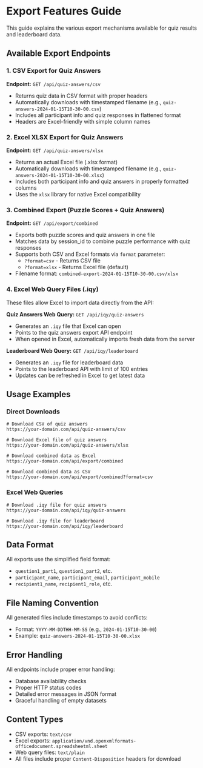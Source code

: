 # Export Features Guide

This guide explains the various export mechanisms available for quiz results and leaderboard data.

## Available Export Endpoints

### 1. CSV Export for Quiz Answers
**Endpoint:** `GET /api/quiz-answers/csv`
- Returns quiz data in CSV format with proper headers
- Automatically downloads with timestamped filename (e.g., `quiz-answers-2024-01-15T10-30-00.csv`)
- Includes all participant info and quiz responses in flattened format
- Headers are Excel-friendly with simple column names

### 2. Excel XLSX Export for Quiz Answers  
**Endpoint:** `GET /api/quiz-answers/xlsx`
- Returns an actual Excel file (.xlsx format)
- Automatically downloads with timestamped filename (e.g., `quiz-answers-2024-01-15T10-30-00.xlsx`)
- Includes both participant info and quiz answers in properly formatted columns
- Uses the `xlsx` library for native Excel compatibility

### 3. Combined Export (Puzzle Scores + Quiz Answers)
**Endpoint:** `GET /api/export/combined`
- Exports both puzzle scores and quiz answers in one file
- Matches data by session_id to combine puzzle performance with quiz responses
- Supports both CSV and Excel formats via `format` parameter:
  - `?format=csv` - Returns CSV file
  - `?format=xlsx` - Returns Excel file (default)
- Filename format: `combined-export-2024-01-15T10-30-00.csv/xlsx`

### 4. Excel Web Query Files (.iqy)
These files allow Excel to import data directly from the API:

**Quiz Answers Web Query:** `GET /api/iqy/quiz-answers`
- Generates an `.iqy` file that Excel can open
- Points to the quiz answers export API endpoint
- When opened in Excel, automatically imports fresh data from the server

**Leaderboard Web Query:** `GET /api/iqy/leaderboard`
- Generates an `.iqy` file for leaderboard data
- Points to the leaderboard API with limit of 100 entries
- Updates can be refreshed in Excel to get latest data

## Usage Examples

### Direct Downloads
```
# Download CSV of quiz answers
https://your-domain.com/api/quiz-answers/csv

# Download Excel file of quiz answers
https://your-domain.com/api/quiz-answers/xlsx

# Download combined data as Excel
https://your-domain.com/api/export/combined

# Download combined data as CSV
https://your-domain.com/api/export/combined?format=csv
```

### Excel Web Queries
```
# Download .iqy file for quiz answers
https://your-domain.com/api/iqy/quiz-answers

# Download .iqy file for leaderboard
https://your-domain.com/api/iqy/leaderboard
```

## Data Format

All exports use the simplified field format:
- `question1_part1`, `question1_part2`, etc.
- `participant_name`, `participant_email`, `participant_mobile`
- `recipient1_name`, `recipient1_role`, etc.

## File Naming Convention

All generated files include timestamps to avoid conflicts:
- Format: `YYYY-MM-DDTHH-MM-SS` (e.g., `2024-01-15T10-30-00`)
- Example: `quiz-answers-2024-01-15T10-30-00.xlsx`

## Error Handling

All endpoints include proper error handling:
- Database availability checks
- Proper HTTP status codes
- Detailed error messages in JSON format
- Graceful handling of empty datasets

## Content Types

- CSV exports: `text/csv`
- Excel exports: `application/vnd.openxmlformats-officedocument.spreadsheetml.sheet`
- Web query files: `text/plain`
- All files include proper `Content-Disposition` headers for download